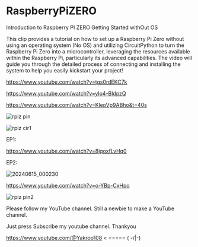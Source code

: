 # RaspberryPiZERO

Introduction to Raspberry PI ZERO Getting Started withOut OS

This clip provides a tutorial on how to set up a Raspberry Pi Zero without using an operating system (No OS) 
and utilizing CircuitPython to turn the Raspberry Pi Zero into a microcontroller,
leveraging the resources available within the Raspberry Pi, 
particularly its advanced capabilities. 
The video will guide you through the detailed process of connecting 
and installing the system to help you easily kickstart your project!


https://www.youtube.com/watch?v=tgs0rdEKC7k

https://www.youtube.com/watch?v=yIo4-BldpzQ

https://www.youtube.com/watch?v=KlepVp9ABho&t=40s

![rpiz pin](https://github.com/YakrooThai/RaspberryPiZERO/assets/56666070/ec216cbc-809b-40fc-a5b4-9eacba12ca43)


![rpiz cir1](https://github.com/YakrooThai/RaspberryPiZERO/assets/56666070/1fccde8c-dbba-41b2-9972-a07d3ffaff3d)


EP1:

https://www.youtube.com/watch?v=8jqoxfLvHq0

EP2:

![20240615_000230](https://github.com/YakrooThai/RaspberryPiZERO/assets/56666070/0b0d4f92-5957-4920-ba74-e49037703705)

https://www.youtube.com/watch?v=o-YBp-CxHpo

![rpiz pin2](https://github.com/user-attachments/assets/bcd6f678-cd83-4ffc-b786-b6f58dec4600)



Please follow my YouTube channel. Still a newbie to make a YouTube channel.

Just press Subscribe my youtube channel. Thankyou

https://www.youtube.com/@Yakroo108  < ===== ( -/|\-) 
